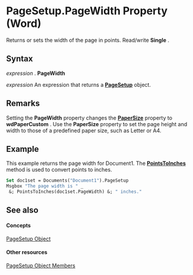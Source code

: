 
# PageSetup.PageWidth Property (Word)

Returns or sets the width of the page in points. Read/write  **Single** .


## Syntax

 _expression_ . **PageWidth**

 _expression_ An expression that returns a **[PageSetup](1879d601-80ad-4fc0-1a87-92e999b59f88.md)** object.


## Remarks

Setting the  **PageWidth** property changes the **[PaperSize](06431f1b-5484-67c6-8ae8-cace3aa9df62.md)** property to **wdPaperCustom** . Use the **PaperSize** property to set the page height and width to those of a predefined paper size, such as Letter or A4.


## Example

This example returns the page width for Document1. The  **[PointsToInches](e3d6ab40-3919-55e0-5829-603fca24c226.md)** method is used to convert points to inches.


```vb
Set doc1set = Documents("Document1").PageSetup 
Msgbox "The page width is " _ 
 &; PointsToInches(doc1set.PageWidth) &; " inches."
```


## See also


#### Concepts


[PageSetup Object](1879d601-80ad-4fc0-1a87-92e999b59f88.md)
#### Other resources


[PageSetup Object Members](9ff8b896-933b-1a19-19d5-5e5d87aab1b5.md)
